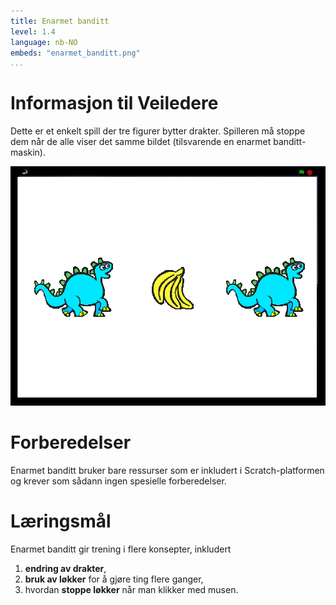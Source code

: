 ```yaml
---
title: Enarmet banditt
level: 1.4
language: nb-NO
embeds: "enarmet_banditt.png"
...
```


# Informasjon til Veiledere

Dette er et enkelt spill der tre figurer bytter drakter. Spilleren må
stoppe dem når de alle viser det samme bildet (tilsvarende en enarmet
banditt-maskin).

![](enarmet_banditt.png)

# Forberedelser

Enarmet banditt bruker bare ressurser som er inkludert i
Scratch-platformen og krever som sådann ingen spesielle forberedelser.

# Læringsmål

Enarmet banditt gir trening i flere konsepter, inkludert

1. __endring av drakter__,
2. __bruk av løkker__ for å gjøre ting flere ganger,
3. hvordan __stoppe løkker__ når man klikker med musen.

